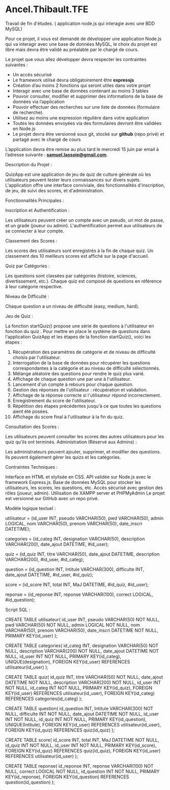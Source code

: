 # Ancel.Thibault.TFE
Travail de fin d'études. ( application node.js qui interagie avec une BDD MySQL)

Pour ce projet, il vous est demandé de développer une application Node.js qui va interagir avec une base de données MySQL, le choix du projet est libre mais devra être validé au préalable par le chargé de cours.

Le projet que vous allez développer devra respecter les contraintes suivantes :

- Un accès sécurisé
- Le framework utilisé devra obligatoirement être **expressjs**
- Création d’au moins 2 fonctions qui seront utiles dans votre projet
- Interagir avec une base de données contenant au moins 3 tables
- Pouvoir consulter, modifier et supprimer des informations de la base de données via l’application
- Pouvoir effectuer des recherches sur une liste de données (formulaire de recherche).
- Utilisez au moins une expression régulière dans votre application
- Toutes les données envoyées via des formulaires devront être validées en Node.js
- Le projet devra être versionné sous git, stocké sur **github** (repo privé) et partagé avec le chargé de cours

L’application devra être remise au plus tard le mercredi 15 juin par email à l’adresse suivante : **samuel.lassoie@gmail.com**.

Description du Projet :

QuizApp est une application de jeu de quiz de culture générale où les utilisateurs peuvent tester leurs connaissances sur divers sujets. L'application offre une interface conviviale, des fonctionnalités d'inscription, de jeu, de suivi des scores, et d'administration.

Fonctionnalités Principales :

Inscription et Authentification :

Les utilisateurs peuvent créer un compte avec un pseudo, un mot de passe, et un grade (joueur ou admin).
L'authentification permet aux utilisateurs de se connecter à leur compte.

Classement des Scores :

Les scores des utilisateurs sont enregistrés à la fin de chaque quiz.
Un classement des 10 meilleurs scores est affiché sur la page d'accueil.

Quiz par Catégories :

Les questions sont classées par catégories (histoire, sciences, divertissement, etc.).
Chaque quiz est composé de questions en référence à leur catégorie respective.

Niveau de Difficulté :

Chaque question a un niveau de difficulté (easy, medium, hard).


Jeu de Quiz :

La fonction startQuiz() propose une série de questions à l'utilisateur en fonction du quiz .
Pour mettre en place le système de questions dans l'application QuizApp et les étapes de la fonction startQuiz(), voici les étapes :

1. Récupération des paramètres de catégorie et de niveau de difficulté choisis par l'utilisateur.
2. Interrogation de la base de données pour récupérer les questions correspondantes à la catégorie et au niveau de difficulté sélectionnés.
3. Mélange aléatoire des questions pour rendre le quiz plus varié.
4. Affichage de chaque question une par une à l'utilisateur.
5. Lancement d'un compte à rebours pour chaque question.
6. Gestion des réponses de l'utilisateur : récupération et validation.
7. Affichage de la réponse correcte si l'utilisateur répond incorrectement.
8. Enregistrement du score de l'utilisateur.
9. Répétition des étapes précédentes jusqu'à ce que toutes les questions aient été posées.
10. Affichage du score final à l'utilisateur à la fin du quiz.

Consultation des Scores :

Les utilisateurs peuvent consulter les scores des autres utilisateurs pour les quiz qu'ils ont terminés.
Administration (Réservé aux Admins) :

Les administrateurs peuvent ajouter, supprimer, et modifier des questions.
Ils peuvent également gérer les quizs et les catégories.

Contraintes Techniques :

Interface en HTML et stylisée en CSS.
API validée sur Node.js avec le framework Express.js.
Base de données MySQL pour stocker les utilisateurs, les scores, les questions, etc.
Accès sécurisé avec gestion des rôles (joueur, admin).
Utilisation de XAMPP server et PHPMyAdmin
Le projet est versionné sur GitHub avec un repo privé.

Modèle logique textuel :

utilisateur = (id_user INT, pseudo VARCHAR(50), pwd VARCHAR(50), admin LOGICAL, nom VARCHAR(50), prenom VARCHAR(50), date_inscri DATETIME);

categories = (id_categ INT, designation VARCHAR(50), description VARCHAR(200), date_ajout DATETIME, #id_user);

quiz = (id_quiz INT, titre VARCHAR(50), date_ajout DATETIME, description VARCHAR(200), #id_user, #id_categ);

question = (id_question INT, Intitule VARCHAR(300), difficulte INT, date_ajout DATETIME, #id_user, #id_quiz);

score = (id_score INT, total INT, MaJ DATETIME, #id_quiz, #id_user);

reponse = (id_reponse INT, reponse VARCHAR(100), correct LOGICAL, #id_question);


Script SQL :

CREATE TABLE utilisateur(
   id_user INT,
   pseudo VARCHAR(50) NOT NULL,
   pwd VARCHAR(50) NOT NULL,
   admin LOGICAL NOT NULL,
   nom VARCHAR(50),
   prenom VARCHAR(50),
   date_inscri DATETIME NOT NULL,
   PRIMARY KEY(id_user)
);

CREATE TABLE categories(
   id_categ INT,
   designation VARCHAR(50) NOT NULL,
   description VARCHAR(200) NOT NULL,
   date_ajout DATETIME NOT NULL,
   id_user INT NOT NULL,
   PRIMARY KEY(id_categ),
   UNIQUE(designation),
   FOREIGN KEY(id_user) REFERENCES utilisateur(id_user)
);

CREATE TABLE quiz(
   id_quiz INT,
   titre VARCHAR(50) NOT NULL,
   date_ajout DATETIME NOT NULL,
   description VARCHAR(200) NOT NULL,
   id_user INT NOT NULL,
   id_categ INT NOT NULL,
   PRIMARY KEY(id_quiz),
   FOREIGN KEY(id_user) REFERENCES utilisateur(id_user),
   FOREIGN KEY(id_categ) REFERENCES categories(id_categ)
);

CREATE TABLE question(
   id_question INT,
   Intitule VARCHAR(300) NOT NULL,
   difficulte INT NOT NULL,
   date_ajout DATETIME NOT NULL,
   id_user INT NOT NULL,
   id_quiz INT NOT NULL,
   PRIMARY KEY(id_question),
   UNIQUE(Intitule),
   FOREIGN KEY(id_user) REFERENCES utilisateur(id_user),
   FOREIGN KEY(id_quiz) REFERENCES quiz(id_quiz)
);

CREATE TABLE score(
   id_score INT,
   total INT,
   MaJ DATETIME NOT NULL,
   id_quiz INT NOT NULL,
   id_user INT NOT NULL,
   PRIMARY KEY(id_score),
   FOREIGN KEY(id_quiz) REFERENCES quiz(id_quiz),
   FOREIGN KEY(id_user) REFERENCES utilisateur(id_user)
);

CREATE TABLE reponse(
   id_reponse INT,
   reponse VARCHAR(100) NOT NULL,
   correct LOGICAL NOT NULL,
   id_question INT NOT NULL,
   PRIMARY KEY(id_reponse),
   FOREIGN KEY(id_question) REFERENCES question(id_question)
);


